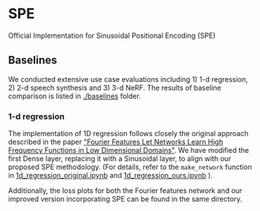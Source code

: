 # SPE
Official Implementation for Sinusoidal Positional Encoding (SPE)

## Baselines

We conducted extensive use case evaluations including 1) 1-d regression, 2) 2-d speech synthesis and 3) 3-d NeRF.
The results of baseline comparison is listed in [./baselines](./baselines) folder.

### 1-d regression


The implementation of 1D regression follows closely the original approach described in the paper ["Fourier Features Let Networks Learn High Frequency Functions in Low Dimensional Domains"](https://github.com/tancik/fourier-feature-networks/tree/master).
We have modified the first Dense layer, replacing it with a Sinusoidal layer, to align with our proposed SPE methodology.
(For details, refer to the `make_network` function in [1d_regression_original.ipynb](./baselines/1d_regression_original.ipynb) and
[1d_regression_ours.ipynb](./baselines/1d_regression_ours.ipynb)
).

Additionally, the loss plots for both the Fourier features network and our improved version incorporating SPE can be found in the same directory.
